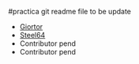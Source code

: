 #practica git
readme file to be update

 - [Giortor](https://github.com/Giortor)
 - [Steel64](https://github.com/Steel64)
 - Contributor pend
 - Contributor pend
